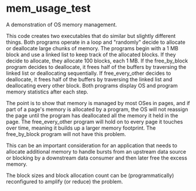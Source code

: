 # mem_usage_test
A demonstration of OS memory management.

This code creates two executables that do similar but slightly different things. Both programs operate in a loop and "randomly" decide to allocate or deallocate large chunks of memory. The programs begin with a 1 MB block and use a linked list to keep track of the allocated blocks. If they decide to allocate, they allocate 100 blocks, each 1 MB. If the free_by_block program decides to deallocate, it frees half of the buffers by traversing the linked list or deallocating sequentially. If free_every_other decides to deallocate, it frees half of the buffers by traversing the linked list and deallocating every other block. Both programs display OS and program memory statistics after each step.

The point is to show that memory is managed by most OSes in pages, and if part of a page's memory is allocated by a program, the OS will not reassign the page until the program has deallocated all the memory it held in the page. The free_every_other program will hold on to every page it touches over time, meaning it builds up a larger memory footprint. The free_by_block program will not have this problem.

This can be an important consideration for an application that needs to allocate additional memory to handle bursts from an upstream data source or blocking by a downstream data consumer and then later free the excess memory.

The block sizes and block allocation count can be (programmatically) reconfigured to amplify (or reduce) the problem.
